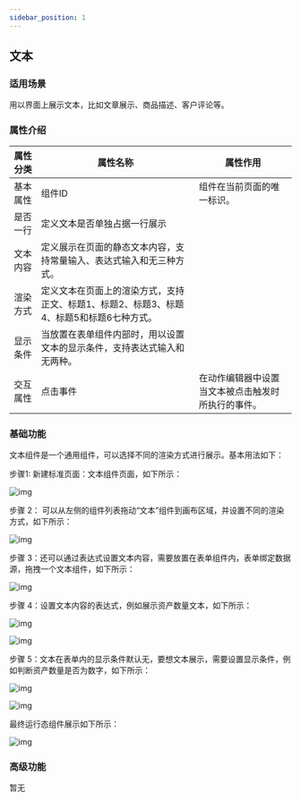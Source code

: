 ```yaml
---
sidebar_position: 1
---
```


## **文本**

### **适用场景**

用以界面上展示文本，比如文章展示、商品描述、客户评论等。

### **属性介绍**

| 属性分类 | 属性名称                                                     | 属性作用                                           |
| -------- | ------------------------------------------------------------ | -------------------------------------------------- |
| 基本属性 | 组件ID                                                       | 组件在当前页面的唯一标识。                         |
| 是否一行 | 定义文本是否单独占据一行展示                                 |                                                    |
| 文本内容 | 定义展示在页面的静态文本内容，支持常量输入、表达式输入和无三种方式。 |                                                    |
| 渲染方式 | 定义文本在页面上的渲染方式，支持正文、标题1、标题2、标题3、标题4、标题5和标题6七种方式。 |                                                    |
| 显示条件 | 当放置在表单组件内部时，用以设置文本的显示条件，支持表达式输入和无两种。 |                                                    |
| 交互属性 | 点击事件                                                     | 在动作编辑器中设置当文本被点击触发时所执行的事件。 |



### **基础功能**

文本组件是一个通用组件，可以选择不同的渲染方式进行展示。基本用法如下：

步骤1: 新建标准页面：文本组件页面，如下所示：

![img](https://main.qcloudimg.com/raw/c4118d004b266b4a67efa4fc869ba566.png)

步骤 2： 可以从左侧的组件列表拖动“文本”组件到画布区域，并设置不同的渲染方式，如下所示：

![img](https://main.qcloudimg.com/raw/b30ae686d1ea4b9ce3495c492768d718.png)

步骤 3：还可以通过表达式设置文本内容，需要放置在表单组件内，表单绑定数据源，拖拽一个文本组件，如下所示：

![img](https://main.qcloudimg.com/raw/128f0886cfb1e7a5324ae03e651aab3b.png)

步骤 4：设置文本内容的表达式，例如展示资产数量文本，如下所示：

![img](https://main.qcloudimg.com/raw/80a785b2b37b439733e0a7aabce38604.png)

![img](https://main.qcloudimg.com/raw/b8e27def4b000a8014c1b4f621adcc5a.png)

步骤 5：文本在表单内的显示条件默认无，要想文本展示，需要设置显示条件，例如判断资产数量是否为数字，如下所示：

![img](https://main.qcloudimg.com/raw/74301aaee34825459a7fe15fffd447ac.png)

![img](https://main.qcloudimg.com/raw/f925252eb44b82b432a906d8df01255d.png)

最终运行态组件展示如下所示：

![img](https://main.qcloudimg.com/raw/20aecf97e8f09f43199bf45a2448029b.png)

### **高级功能**

暂无
